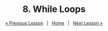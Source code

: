 <h1 align="center">8. While Loops</h1>

<p align="center">
    <a href="https://github.com/SoftUni/Free-Java-Certification-Course/blob/main/lessons/07-For-Loops.md">« Previous Lesson</a> &nbsp; | &nbsp; <a href="https://github.com/SoftUni/Free-Java-Certification-Course">Home</a> &nbsp; | &nbsp; <a href="https://github.com/SoftUni/Free-Java-Certification-Course/blob/main/lessons/09-Nested-Loops.md">Next Lesson »</a>
</p>
